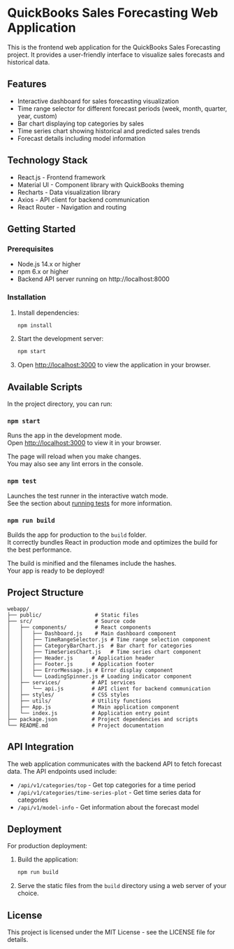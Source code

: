# QuickBooks Sales Forecasting Web Application

This is the frontend web application for the QuickBooks Sales Forecasting project. It provides a user-friendly interface to visualize sales forecasts and historical data.

## Features

- Interactive dashboard for sales forecasting visualization
- Time range selector for different forecast periods (week, month, quarter, year, custom)
- Bar chart displaying top categories by sales
- Time series chart showing historical and predicted sales trends
- Forecast details including model information

## Technology Stack

- React.js - Frontend framework
- Material UI - Component library with QuickBooks theming
- Recharts - Data visualization library
- Axios - API client for backend communication
- React Router - Navigation and routing

## Getting Started

### Prerequisites

- Node.js 14.x or higher
- npm 6.x or higher
- Backend API server running on http://localhost:8000

### Installation

1. Install dependencies:
   ```bash
   npm install
   ```

2. Start the development server:
   ```bash
   npm start
   ```

3. Open [http://localhost:3000](http://localhost:3000) to view the application in your browser.

## Available Scripts

In the project directory, you can run:

### `npm start`

Runs the app in the development mode.\
Open [http://localhost:3000](http://localhost:3000) to view it in your browser.

The page will reload when you make changes.\
You may also see any lint errors in the console.

### `npm test`

Launches the test runner in the interactive watch mode.\
See the section about [running tests](https://facebook.github.io/create-react-app/docs/running-tests) for more information.

### `npm run build`

Builds the app for production to the `build` folder.\
It correctly bundles React in production mode and optimizes the build for the best performance.

The build is minified and the filenames include the hashes.\
Your app is ready to be deployed!

## Project Structure

```
webapp/
├── public/                 # Static files
├── src/                    # Source code
│   ├── components/         # React components
│   │   ├── Dashboard.js    # Main dashboard component
│   │   ├── TimeRangeSelector.js # Time range selection component
│   │   ├── CategoryBarChart.js  # Bar chart for categories
│   │   ├── TimeSeriesChart.js   # Time series chart component
│   │   ├── Header.js      # Application header
│   │   ├── Footer.js      # Application footer
│   │   ├── ErrorMessage.js # Error display component
│   │   └── LoadingSpinner.js # Loading indicator component
│   ├── services/          # API services
│   │   └── api.js         # API client for backend communication
│   ├── styles/            # CSS styles
│   ├── utils/             # Utility functions
│   ├── App.js             # Main application component
│   └── index.js           # Application entry point
├── package.json           # Project dependencies and scripts
└── README.md              # Project documentation
```

## API Integration

The web application communicates with the backend API to fetch forecast data. The API endpoints used include:

- `/api/v1/categories/top` - Get top categories for a time period
- `/api/v1/categories/time-series-plot` - Get time series data for categories
- `/api/v1/model-info` - Get information about the forecast model

## Deployment

For production deployment:

1. Build the application:
   ```bash
   npm run build
   ```

2. Serve the static files from the `build` directory using a web server of your choice.

## License

This project is licensed under the MIT License - see the LICENSE file for details.
